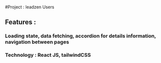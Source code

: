 #Project : leadzen Users

## Features : 
### Loading state, data fetching, accordion for details information, navigation between pages
### Technology : React JS, tailwindCSS
